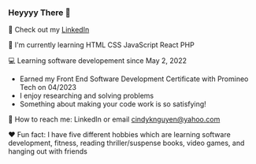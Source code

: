 ### Heyyyy There 👋

📱 Check out my [LinkedIn](https://www.linkedin.com/in/cindykimnguyen/) 

🍄 I'm currently learning HTML CSS JavaScript React PHP

💻 Learning software developement since May 2, 2022
  - Earned my Front End Software Development Certificate with Promineo Tech on 04/2023
  - I enjoy researching and solving problems
  - Something about making your code work is so satisfying!

📧 How to reach me: LinkedIn or email cindyknguyen@yahoo.com

♥️ Fun fact: I have five different hobbies which are learning software development, fitness, reading thriller/suspense books, video games, and hanging out with friends

<!--
**TheCindyKim/TheCindyKim** is a ✨ _special_ ✨ repository because its `README.md` (this file) appears on your GitHub profile.

Here are some ideas to get you started:

- 🔭 I’m currently working on ...
- 🌱 I’m currently learning ...
- 👯 I’m looking to collaborate on ...
- 🤔 I’m looking for help with ...
- 💬 Ask me about ...
- 📫 How to reach me: ...
- 😄 Pronouns: ...
- ⚡ Fun fact: ...
-->
